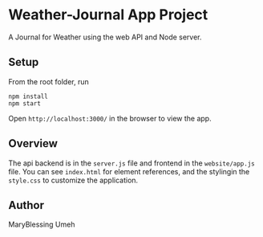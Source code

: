 # Weather-Journal App Project

A Journal for Weather using the web API and Node server.

## Setup

From the root folder, run

```
npm install
npm start
```

Open `http://localhost:3000/` in the browser to view the app.

## Overview

The api backend is in the `server.js` file and frontend in the `website/app.js` file. You can see `index.html` for element references, and the stylingin the `style.css` to customize the application.

## Author

MaryBlessing Umeh
